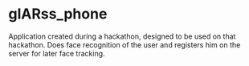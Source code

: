 # glARss_phone
Application created during a hackathon, designed to be used on that hackathon. Does face recognition of the user and registers him on the server for later face tracking.
